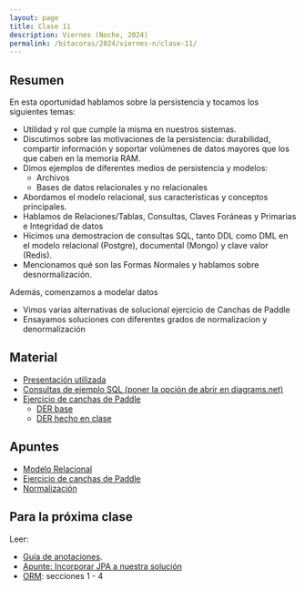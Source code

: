 ```yaml
---
layout: page
title: Clase 11
description: Viernes (Noche, 2024)
permalink: /bitacoras/2024/viernes-n/clase-11/
---
```


## Resumen

En esta oportunidad hablamos sobre la persistencia y tocamos los siguientes temas:
- Utilidad y rol que cumple la misma en nuestros sistemas.
- Discutimos sobre las motivaciones de la persistencia: durabilidad, compartir información y soportar volúmenes de datos mayores que los que caben en la memoria RAM.
- Dimos ejemplos de diferentes medios de persistencia y modelos:
    - Archivos
    - Bases de datos relacionales y no relacionales
- Abordamos el modelo relacional, sus características y conceptos principales.
- Hablamos de Relaciones/Tablas, Consultas, Claves Foráneas y Primarias e Integridad de datos
- Hicimos una demostracion de consultas SQL, tanto DDL como DML en el modelo relacional (Postgre), documental (Mongo) y clave valor (Redis).
- Mencionamos qué son las Formas Normales y hablamos sobre desnormalización.

Además, comenzamos a modelar datos
- Vimos varias alternativas de solucional ejercicio de Canchas de Paddle
- Ensayamos soluciones con diferentes grados de normalizacion y denormalización


## Material

- [Presentación utilizada](https://docs.google.com/presentation/d/1Yig8bXnLXzjsWmrT40W4xbw85DVCVYMMsb8gc7OqKtE/edit#slide=id.g35f391192_00)
- [Consultas de ejemplo SQL (poner la opción de abrir en diagrams.net)](https://drive.google.com/file/d/1kfHXXyfUDmSLJdk-Wdw_7ilCRdB1wgKb/view?usp=sharing)
- [Ejercicio de canchas de Paddle](https://docs.google.com/document/d/1UpZX9jNuptO9fTHf-945gjelpDc4e7o-jV3GYHA3k80/edit#heading=h.bvad7dw8bhrq)
  - [DER base](https://drive.google.com/file/d/1pzfjfZusgj9IGdA2Mw7gXYeJWIHnr2Qf/view?usp=sharing)
  - [DER hecho en clase](https://app.diagrams.net/#G1QAmW3dProTx24aN2xD9KGQqQsod6Z_H3)


## Apuntes

- [Modelo Relacional](https://docs.google.com/document/d/1uF3yoYIFmLxTH5ZJoT9I3cc5TW9b-H3BqZJbLudKBcA/edit#heading=h.aa3gqw2dds4m)
- [Ejercicio de canchas de Paddle](https://docs.google.com/document/d/1UpZX9jNuptO9fTHf-945gjelpDc4e7o-jV3GYHA3k80/edit#heading=h.bvad7dw8bhrq)
- [Normalización](https://docs.google.com/document/d/1Jil-3oiveXDtY1iKBCof7jE9ooRFJ-f1KjcXgaGk6F0/edit#heading=h.aa3gqw2dds4m)

## Para la próxima clase

Leer:

  - [Guía de anotaciones](https://docs.google.com/document/d/1jWtehhVCFYECKvpdcCxnEgWZFCv2fR2WPyUJSoiX3II/edit#heading=h.r09lefmcufkn).
  - [Apunte: Incorporar JPA a nuestra solución](https://docs.google.com/document/d/1dYvrVLRbFE9qwuKj5biz9oRBaRzj-K6ujIKOXNan02s/edit?ts=57e1f2b8#heading=h.kkyach7i1h8n)
  - [ORM](https://docs.google.com/document/d/1YLmp9vMnSzKg2emt3Bx564Tf1CLalShPc98Z8nCoi7s/edit): secciones 1 - 4

